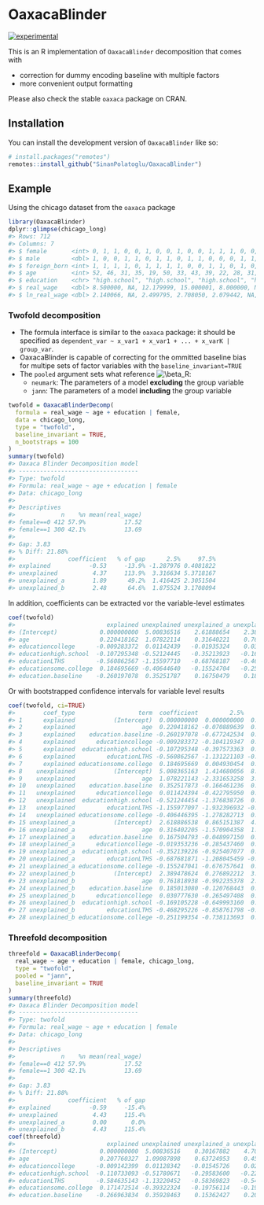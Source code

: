
<!-- README.md is generated from README.Rmd. Please edit that file -->

# OaxacaBlinder

<!-- badges: start -->

[![experimental](http://badges.github.io/stability-badges/dist/experimental.svg)](http://github.com/badges/stability-badges)

<!-- badges: end -->

This is an R implementation of `OaxacaBlinder` decomposition that comes
with

-   correction for dummy encoding baseline with multiple factors
-   more convenient output formatting

Please also check the stable `oaxaca` package on CRAN.

## Installation

You can install the development version of `OaxacaBlinder` like so:

``` r
# install.packages("remotes")
remotes::install_github("SinanPolatoglu/OaxacaBlinder")
```

## Example

Using the chicago dataset from the `oaxaca` package

``` r
library(OaxacaBlinder)
dplyr::glimpse(chicago_long)
#> Rows: 712
#> Columns: 7
#> $ female       <int> 0, 1, 1, 0, 0, 1, 0, 0, 1, 0, 0, 1, 1, 1, 0, 0, 0, 0, 0, …
#> $ male         <dbl> 1, 0, 0, 1, 1, 0, 1, 1, 0, 1, 1, 0, 0, 0, 1, 1, 1, 1, 1, …
#> $ foreign_born <int> 1, 1, 1, 1, 0, 1, 1, 1, 1, 0, 0, 1, 1, 0, 1, 0, 0, 1, 1, …
#> $ age          <int> 52, 46, 31, 35, 19, 50, 33, 43, 39, 22, 28, 31, 30, 20, 6…
#> $ education    <chr> "high.school", "high.school", "high.school", "high.school…
#> $ real_wage    <dbl> 8.500000, NA, 12.179999, 15.000001, 8.000000, NA, 10.0000…
#> $ ln_real_wage <dbl> 2.140066, NA, 2.499795, 2.708050, 2.079442, NA, 2.302585,…
```

### Twofold decomposition

-   The formula interface is similar to the `oaxaca` package: it should
    be specified as
    `dependent_var ~ x_var1 + x_var1 + ... + x_varK | group_var`.
-   OaxacaBlinder is capable of correcting for the ommitted baseline
    bias for multipe sets of factor variables with the
    `baseline_invariant=TRUE`
-   The `pooled` argument sets what reference
    ![\\beta_R](https://latex.codecogs.com/png.image?%5Cdpi%7B110%7D&space;%5Cbg_white&space;%5Cbeta_R "\beta_R"):
    -   `neumark`: The parameters of a model **excluding** the group
        variable
    -   `jann`: The parameters of a model **including** the group
        variable

``` r
twofold = OaxacaBlinderDecomp(
  formula = real_wage ~ age + education | female, 
  data = chicago_long, 
  type = "twofold", 
  baseline_invariant = TRUE,
  n_bootstraps = 100
)
summary(twofold)
#> Oaxaca Blinder Decomposition model
#> ----------------------------------
#> Type: twofold
#> Formula: real_wage ~ age + education | female
#> Data: chicago_long
#> 
#> Descriptives
#>             n    %n mean(real_wage)
#> female==0 412 57.9%           17.52
#> female==1 300 42.1%           13.69
#> 
#> Gap: 3.83
#> % Diff: 21.88%
#>               coefficient   % of gap      2.5%     97.5%
#> explained           -0.53     -13.9% -1.287976 0.4081822
#> unexplained          4.37     113.9%  3.316634 5.3718167
#> unexplained_a        1.89      49.2%  1.416425 2.3051504
#> unexplained_b        2.48      64.6%  1.875524 3.1708094
```

In addition, coefficients can be extracted vor the variable-level
estimates

``` r
coef(twofold)
#>                          explained unexplained unexplained_a unexplained_b
#> (Intercept)            0.000000000  5.00836516    2.61888654    2.38947862
#> age                    0.220418162  1.07822114    0.31640221    0.76181894
#> educationcollege      -0.009283372  0.01142439   -0.01935324    0.03077763
#> educationhigh.school  -0.107295348 -0.52124445   -0.35213923   -0.16910523
#> educationLTHS         -0.560862567 -1.15597710   -0.68768187   -0.46829523
#> educationsome.college  0.184695669 -0.40644640   -0.15524704   -0.25119935
#> education.baseline    -0.260197078  0.35251787    0.16750479    0.18501308
```

Or with bootstrapped confidence intervals for variable level results

``` r
coef(twofold, ci=TRUE)
#>        coef_type                  term  coefficient         2.5%      97.5%
#> 1      explained           (Intercept)  0.000000000  0.000000000  0.0000000
#> 2      explained                   age  0.220418162 -0.070889639  0.5171608
#> 3      explained    education.baseline -0.260197078 -0.677242534  0.1852713
#> 4      explained      educationcollege -0.009283372 -0.104119347  0.1468720
#> 5      explained  educationhigh.school -0.107295348 -0.397573363  0.1676307
#> 6      explained         educationLTHS -0.560862567 -1.131221103 -0.0726498
#> 7      explained educationsome.college  0.184695669  0.004930454  0.5707748
#> 8    unexplained           (Intercept)  5.008365163  1.414680056  8.5979229
#> 9    unexplained                   age  1.078221143 -2.331653258  3.8861475
#> 10   unexplained    education.baseline  0.352517873 -0.166461236  0.7531078
#> 11   unexplained      educationcollege  0.011424394 -0.422795950  0.6447075
#> 12   unexplained  educationhigh.school -0.521244454 -1.376838726  0.6384746
#> 13   unexplained         educationLTHS -1.155977097 -1.932396932 -0.4684353
#> 14   unexplained educationsome.college -0.406446395 -1.278282713  0.3626670
#> 15 unexplained_a           (Intercept)  2.618886538  0.865151387  4.9089987
#> 16 unexplained_a                   age  0.316402205 -1.570904358  1.6860752
#> 17 unexplained_a    education.baseline  0.167504793 -0.048997150  0.3425648
#> 18 unexplained_a      educationcollege -0.019353236 -0.285437460  0.2632378
#> 19 unexplained_a  educationhigh.school -0.352139226 -0.925407077  0.2120744
#> 20 unexplained_a         educationLTHS -0.687681871 -1.208045459 -0.2926611
#> 21 unexplained_a educationsome.college -0.155247041 -0.676757641  0.2215733
#> 22 unexplained_b           (Intercept)  2.389478624  0.276892212  3.9929385
#> 23 unexplained_b                   age  0.761818938 -0.992235378  2.4541288
#> 24 unexplained_b    education.baseline  0.185013080 -0.120768443  0.4154985
#> 25 unexplained_b      educationcollege  0.030777630 -0.265497408  0.3612030
#> 26 unexplained_b  educationhigh.school -0.169105228 -0.649993160  0.4049627
#> 27 unexplained_b         educationLTHS -0.468295226 -0.858761798 -0.1758042
#> 28 unexplained_b educationsome.college -0.251199354 -0.738113693  0.2083489
```

### Threefold decomposition

``` r
threefold = OaxacaBlinderDecomp(
  real_wage ~ age + education | female, chicago_long, 
  type = "twofold",
  pooled = "jann",
  baseline_invariant = TRUE
)
summary(threefold)
#> Oaxaca Blinder Decomposition model
#> ----------------------------------
#> Type: twofold
#> Formula: real_wage ~ age + education | female
#> Data: chicago_long
#> 
#> Descriptives
#>             n    %n mean(real_wage)
#> female==0 412 57.9%           17.52
#> female==1 300 42.1%           13.69
#> 
#> Gap: 3.83
#> % Diff: 21.88%
#>               coefficient   % of gap
#> explained           -0.59     -15.4%
#> unexplained          4.43     115.4%
#> unexplained_a        0.00       0.0%
#> unexplained_b        4.43     115.4%
coef(threefold)
#>                          explained unexplained unexplained_a unexplained_b
#> (Intercept)            0.000000000  5.00836516    0.30167882    4.70668634
#> age                    0.207760327  1.09087898    0.63724953    0.45362944
#> educationcollege      -0.009142399  0.01128342   -0.01545726    0.02674068
#> educationhigh.school  -0.110733093 -0.51780671   -0.29583600   -0.22197071
#> educationLTHS         -0.584635143 -1.13220452   -0.58369823   -0.54850629
#> educationsome.college  0.171472514 -0.39322324   -0.19756114   -0.19566210
#> education.baseline    -0.266963834  0.35928463    0.15362427    0.20566036
```
